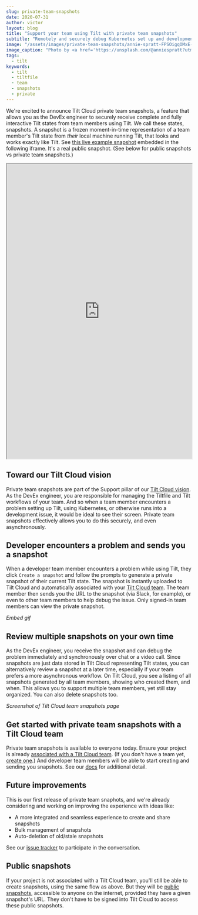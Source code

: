 ```yaml
---
slug: private-team-snapshots
date: 2020-07-31
author: victor
layout: blog
title: "Support your team using Tilt with private team snapshots"
subtitle: "Remotely and securely debug Kubernetes set up and development problems with Tilt Cloud private team Snapshots"
image: "/assets/images/private-team-snapshots/annie-spratt-FPSOigqOMxE-unsplash.jpg"
image_caption: "Photo by <a href='https://unsplash.com/@anniespratt?utm_source=unsplash&utm_medium=referral&utm_content=creditCopyText'>Annie Spratt</a> on <a href='https://unsplash.com/?utm_source=unsplash&utm_medium=referral&utm_content=creditCopyText'>Unsplash</a>"
tags:
  - tilt
keywords:
  - tilt
  - tiltfile
  - team
  - snapshots
  - private
---
```


We're excited to announce Tilt Cloud private team snapshots, a feature that allows you as the DevEx engineer to securely receive complete and fully interactive Tilt states from team members using Tilt. We call these states, snapshots. A snapshot is a frozen moment-in-time representation of a team member's Tilt state from _their_ local machine running Tilt, that looks and works exactly like Tilt. See [this live example snapshot](https://cloud.tilt.dev/snapshot/Afygp-8LJ4vRmVdGtHU=) embedded in the following iframe. It's a real public snapshot. (See below for public snapshots vs private team snapshots.)

<iframe src="https://cloud.tilt.dev/snapshot/Afygp-8LJ4vRmVdGtHU=" width="100%" height="800px"></iframe>

## Toward our Tilt Cloud vision

Private team snapshots are part of the Support pillar of our [Tilt Cloud vision](https://blog.tilt.dev/2020/04/21/tilt-cloud.html). As the DevEx engineer, you are responsible for managing the Tiltfile and Tilt workflows of your team. And so when a team member encounters a problem setting up Tilt, using Kubernetes, or otherwise runs into a development issue, it would be ideal to see their screen. Private team snapshots effectively allows you to do this securely, and even asynchronously. 

## Developer encounters a problem and sends you a snapshot

When a developer team member encounters a problem while using Tilt, they click `Create a snapshot` and follow the prompts to generate a private snapshot of their current Tilt state. The snapshot is instantly uploaded to Tilt Cloud and automatically associated with your [Tilt Cloud team](https://docs.tilt.dev/teams.html). The team member then sends you the URL to the snapshot (via Slack, for example), or even to other team members to help debug the issue. Only signed-in team members can view the private snapshot.

_Embed gif_

## Review multiple snapshots on your own time 

As the DevEx engineer, you receive the snapshot and can debug the problem immediately and synchronously over chat or a video call. Since snapshots are just data stored in Tilt Cloud representing Tilt states, you can alternatively review a snapshot at a later time, especially if your team prefers a more asynchronous workflow. On Tilt Cloud, you see a listing of all snapshots generated by all team members, showing who created them, and when. This allows you to support multiple team members, yet still stay organized. You can also delete snapshots too.

_Screenshot of Tilt Cloud team snapshots page_

## Get started with private team snapshots with a Tilt Cloud team

Private team snapshots is available to everyone today. Ensure your project is already [associated with a Tilt Cloud team](https://docs.tilt.dev/teams.html). (If you don't have a team yet, [create one](https://cloud.tilt.dev/team/new).) And developer team members will be able to start creating and sending you snapshots. See our [docs](https://docs.tilt.dev/snapshots.html) for additional detail.

## Future improvements

This is our first release of private team snaphots, and we're already considering and working on improving the experience with ideas like:

- A more integrated and seamless experience to create and share snapshots
- Bulk management of snapshots
- Auto-deletion of old/stale snapshots

See our [issue tracker](https://github.com/tilt-dev/tilt/issues?q=is%3Aissue+is%3Aopen+label%3A%22Tilt+Cloud%22) to participate in the conversation.

## Public snapshots

If your project is not associated with a Tilt Cloud team, you'll still be able to create snapshots, using the same flow as above. But they will be [public snapshots](https://docs.tilt.dev/snapshots.html#public-snapshots), accessible to anyone on the internet, provided they have a given snapshot's URL. They don't have to be signed into Tilt Cloud to access these public snapshots.